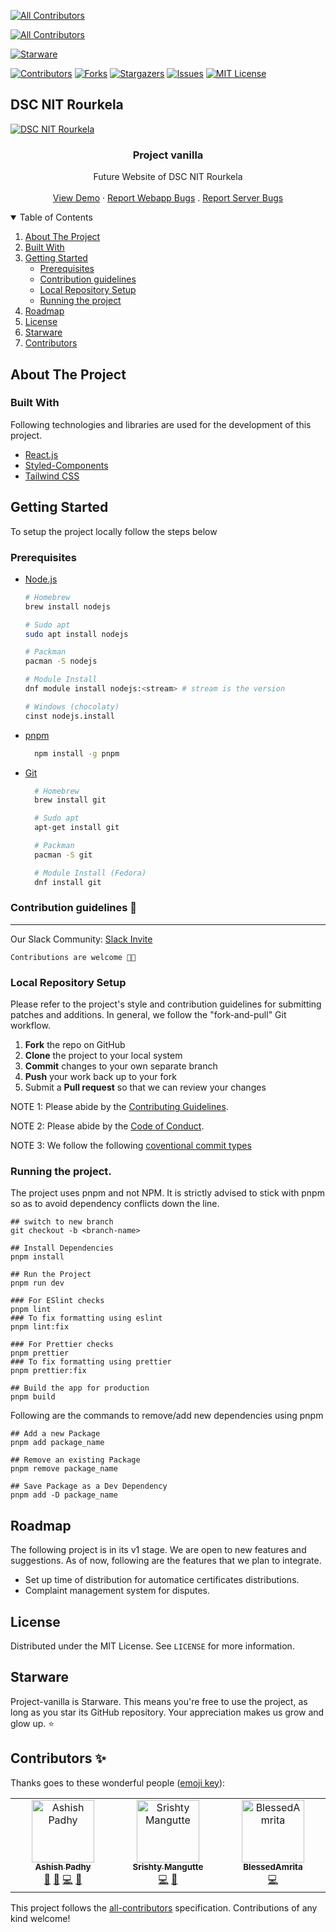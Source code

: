 <!-- ALL-CONTRIBUTORS-BADGE:START - Do not remove or modify this section -->
[![All Contributors](https://img.shields.io/badge/all_contributors-3-orange.svg?style=flat-square)](#contributors-)
<!-- ALL-CONTRIBUTORS-BADGE:END -->

[![All Contributors](https://img.shields.io/badge/all_contributors-4-orange.svg?style=flat-square)](#contributors-)

<!-- ALL-CONTRIBUTORS-BADGE:END -->

[![Starware](https://img.shields.io/badge/Starware-⭐-black?labelColor=f9b00d)](https://github.com/zepfietje/starware)

<!-- PROJECT SHIELDS -->

[![Contributors][contributors-shield]][contributors-url]
[![Forks][forks-shield]][forks-url]
[![Stargazers][stars-shield]][stars-url]
[![Issues][issues-shield]][issues-url]
[![MIT License][license-shield]][license-url]

## DSC NIT Rourkela

[![DSC NIT Rourkela][dsc-nitrourkela]](https://dscnitrourkela.org)

  <h3 align="center">Project vanilla</h3>

  <p align="center">
    Future Website of DSC NIT Rourkela
    <br />
    <br />
    <a href="https://www.google.com">View Demo</a>
    ·
    <a href="https://github.com/dscnitrourkela/project-vanilla/issues">Report Webapp Bugs</a>
    .
    <a href="https://github.com/dscnitrourkela/project-vanilla/issues">Report Server Bugs</a>
  </p>
</p>

<!-- TABLE OF CONTENTS -->
<details open="open">
  <summary>Table of Contents</summary>
  <ol>
    <li>
      <a href="#about-the-project">About The Project</a>
      <ul>
      </ul>
        <li><a href="#built-with">Built With</a></li>
        <!-- <li><a href="#configuration">Configuration</a></li> -->
    </li>
    <li>
      <a href="#getting-started">Getting Started</a>
      <ul>
        <li><a href="#prerequisites">Prerequisites</a></li>
        <li><a href="#contribution-guidelines-">Contribution guidelines</a></li>
        <li><a href="#local-repository-setup">Local Repository Setup</a></li>
        <li><a href="#running-the-project">Running the project</a></li>
      </ul>
    </li>
    <li><a href="#roadmap">Roadmap</a></li>
    <li><a href="#license">License</a></li>
    <li><a href="#starware">Starware</a></li>
    <li><a href="#contributors">Contributors</a></li>
  </ol>
</details>

## About The Project

### Built With

Following technologies and libraries are used for the development of this
project.

- [React.js](https://react.dev/)
- [Styled-Components](https://styled-components.com/)
- [Tailwind CSS](https://tailwindcss.com/)

<!-- GETTING STARTED -->

## Getting Started

To setup the project locally follow the steps below

### Prerequisites

- [Node.js](https://nodejs.org/en/download/)

  ```sh
  # Homebrew
  brew install nodejs

  # Sudo apt
  sudo apt install nodejs

  # Packman
  pacman -S nodejs

  # Module Install
  dnf module install nodejs:<stream> # stream is the version

  # Windows (chocolaty)
  cinst nodejs.install

  ```

- [pnpm](https://classic.pnpmpkg.com/en/docs/install/)

  ```sh
    npm install -g pnpm
  ```

- [Git](https://git-scm.com/downloads)

  ```sh
    # Homebrew
    brew install git

    # Sudo apt
    apt-get install git

    # Packman
    pacman -S git

    # Module Install (Fedora)
    dnf install git

  ```

### Contribution guidelines 🎃

---

Our Slack Community: [Slack Invite](http://bit.ly/NITRDevs) <br>

`Contributions are welcome 🎉🎉`

### Local Repository Setup

Please refer to the project's style and contribution guidelines for submitting patches and additions. In general, we follow the "fork-and-pull" Git workflow.

1.  **Fork** the repo on GitHub
2.  **Clone** the project to your local system
3.  **Commit** changes to your own separate branch
4.  **Push** your work back up to your fork
5.  Submit a **Pull request** so that we can review your changes

NOTE 1: Please abide by the [Contributing Guidelines](https://github.com/dscnitrourkela/project-vanilla/blob/main/CONTRIBUTING.md).

NOTE 2: Please abide by the [Code of Conduct](https://github.com/dscnitrourkela/project-vanilla/blob/main/CODE_OF_CONDUCT.md).

NOTE 3: We follow the following [coventional commit types](https://github.com/pvdlg/conventional-commit-types)

### Running the project.

The project uses pnpm and not NPM. It is strictly advised to stick with pnpm so as to avoid dependency conflicts down the line.

```
## switch to new branch
git checkout -b <branch-name>

## Install Dependencies
pnpm install

## Run the Project
pnpm run dev

### For ESlint checks
pnpm lint
### To fix formatting using eslint
pnpm lint:fix

### For Prettier checks
pnpm prettier
### To fix formatting using prettier
pnpm prettier:fix

## Build the app for production
pnpm build

```

Following are the commands to remove/add new dependencies using pnpm

```
## Add a new Package
pnpm add package_name

## Remove an existing Package
pnpm remove package_name

## Save Package as a Dev Dependency
pnpm add -D package_name
```

## Roadmap

The following project is in its v1 stage. We are open to new features and suggestions. As of now, following are the features that we plan to integrate.

- Set up time of distribution for automatice certificates distributions.
- Complaint management system for disputes.

## License

Distributed under the MIT License. See `LICENSE` for more information.

## Starware

Project-vanilla is Starware.
This means you're free to use the project, as long as you star its GitHub repository.
Your appreciation makes us grow and glow up. ⭐

## Contributors ✨

Thanks goes to these wonderful people ([emoji key](https://allcontributors.org/docs/en/emoji-key)):

<!-- ALL-CONTRIBUTORS-LIST:START - Do not remove or modify this section -->
<!-- prettier-ignore-start -->
<!-- markdownlint-disable -->
<table>
  <tbody>
    <tr>
      <td align="center" valign="top" width="14.28%"><a href="http://ashishpadhy.live"><img src="https://avatars.githubusercontent.com/u/100484401?v=4?s=100" width="100px;" alt="Ashish Padhy"/><br /><sub><b>Ashish Padhy</b></sub></a><br /><a href="#maintenance-Shurtu-gal" title="Maintenance">🚧</a> <a href="https://github.com/dscnitrourkela/project-vanilla/pulls?q=is%3Apr+reviewed-by%3AShurtu-gal" title="Reviewed Pull Requests">👀</a> <a href="https://github.com/dscnitrourkela/project-vanilla/commits?author=Shurtu-gal" title="Code">💻</a> <a href="#ideas-Shurtu-gal" title="Ideas, Planning, & Feedback">🤔</a></td>
      <td align="center" valign="top" width="14.28%"><a href="https://linktr.ee/m_srishty"><img src="https://avatars.githubusercontent.com/u/68679980?v=4?s=100" width="100px;" alt="Srishty Mangutte"/><br /><sub><b>Srishty Mangutte</b></sub></a><br /><a href="https://github.com/dscnitrourkela/project-vanilla/commits?author=Srish-ty" title="Code">💻</a> <a href="#ideas-Srish-ty" title="Ideas, Planning, & Feedback">🤔</a></td>
      <td align="center" valign="top" width="14.28%"><a href="https://github.com/BlessedAmrita"><img src="https://avatars.githubusercontent.com/u/153388147?v=4?s=100" width="100px;" alt="BlessedAmrita"/><br /><sub><b>BlessedAmrita</b></sub></a><br /><a href="https://github.com/dscnitrourkela/project-vanilla/commits?author=BlessedAmrita" title="Code">💻</a></td>
    </tr>
  </tbody>
</table>

<!-- markdownlint-restore -->
<!-- prettier-ignore-end -->

<!-- ALL-CONTRIBUTORS-LIST:END -->

This project follows the [all-contributors](https://github.com/all-contributors/all-contributors) specification. Contributions of any kind welcome!

<!-- MARKDOWN LINKS & IMAGES -->
<!-- https://www.markdownguide.org/basic-syntax/#reference-style-links -->

[contributors-shield]: https://img.shields.io/github/contributors/dscnitrourkela/project-vanilla?style=for-the-badge
[contributors-url]: https://github.com/dscnitrourkela/project-vanilla/graphs/contributors
[forks-shield]: https://img.shields.io/github/forks/dscnitrourkela/project-vanilla?style=for-the-badge
[forks-url]: https://github.com/dscnitrourkela/project-vanilla/network/members
[stars-shield]: https://img.shields.io/github/stars/dscnitrourkela/project-vanilla?style=for-the-badge
[stars-url]: https://github.com/dscnitrourkela/project-vanilla/stargazers
[issues-shield]: https://img.shields.io/github/issues/dscnitrourkela/project-vanilla?style=for-the-badge
[issues-url]: https://github.com/dscnitrourkela/project-vanilla/issues
[license-shield]: https://img.shields.io/github/license/dscnitrourkela/project-vanilla?style=for-the-badge
[license-url]: https://github.com/dscnitrourkela/project-vanilla/blob/main/LICENSE
[dsc-nitrourkela]: images/RepoCover.png
